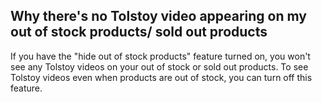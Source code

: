 ## Why there's no Tolstoy video appearing on my out of stock products/ sold out products

If you have the "hide out of stock products" feature turned on, you won't see any Tolstoy videos on your out of stock or sold out products. To see Tolstoy videos even when products are out of stock, you can turn off this feature.